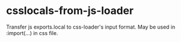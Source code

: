 # csslocals-from-js-loader
Transfer js exports.local to css-loader's input format. May be used in :import(...) in css file.
